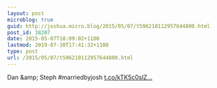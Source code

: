 ```yaml
---
layout: post
microblog: true
guid: http://joshua.micro.blog/2015/05/07/t596210112957644800.html
post_id: 38207
date: 2015-05-07T18:09:02+1100
lastmod: 2019-07-30T17:41:32+1100
type: post
url: /2015/05/07/t596210112957644800.html
---
```

Dan &amp;amp; Steph #marriedbyjosh [t.co/kTK5c0slZ...](http://t.co/kTK5c0slZM)
